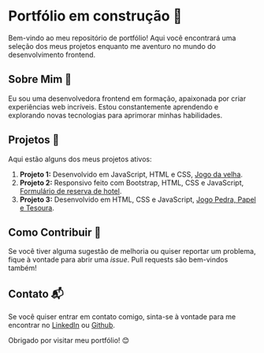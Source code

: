 # Portfólio em construção 🌟

Bem-vindo ao meu repositório de portfólio! Aqui você encontrará uma seleção dos meus projetos enquanto me aventuro no mundo do desenvolvimento frontend.

## Sobre Mim 💼

Eu sou uma desenvolvedora frontend em formação, apaixonada por criar experiências web incríveis. Estou constantemente aprendendo e explorando novas tecnologias para aprimorar minhas habilidades.

## Projetos 🚀

Aqui estão alguns dos meus projetos ativos:

1. **Projeto 1:** Desenvolvido em JavaScript, HTML e CSS, [Jogo da velha](https://github.com/NathSantos2024/Jogo_da_Velha).
2. **Projeto 2:** Responsivo feito com Bootstrap, HTML, CSS e JavaScript, [Formulário de reserva de hotel](https://github.com/NathSantos2024/Reserva_Hotel_Bootstrap).
3. **Projeto 3:** Desenvolvido em HTML, CSS e JavaScript, [Jogo Pedra, Papel e Tesoura](https://github.com/NathSantos2024/Pedra_Papel_Tesoura).

## Como Contribuir 🤝

Se você tiver alguma sugestão de melhoria ou quiser reportar um problema, fique à vontade para abrir uma *issue*. Pull requests são bem-vindos também!

## Contato 📬

Se você quiser entrar em contato comigo, sinta-se à vontade para me encontrar no [LinkedIn](www.linkedin.com/in/nathalia-santos-757b21300) ou [Github](https://github.com/NathSantos2024).

Obrigado por visitar meu portfólio! 😊
